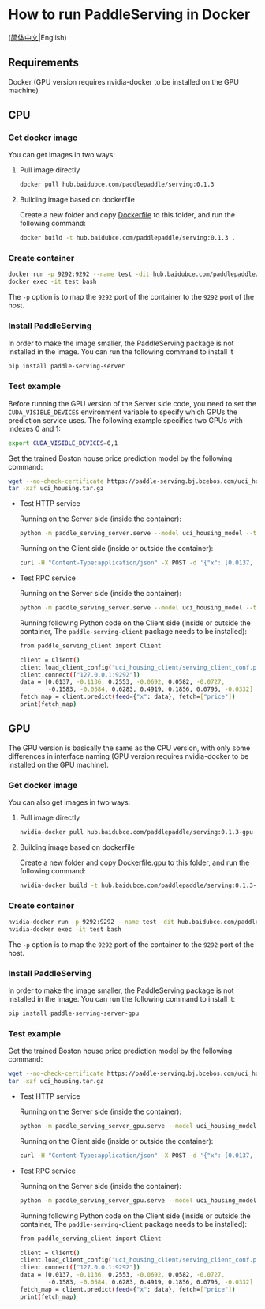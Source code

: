 # How to run PaddleServing in Docker

([简体中文](./RUN_IN_DOCKER_CN.md)|English)

## Requirements

Docker (GPU version requires nvidia-docker to be installed on the GPU machine)

## CPU

### Get docker image

You can get images in two ways:

1. Pull image directly

   ```bash
   docker pull hub.baidubce.com/paddlepaddle/serving:0.1.3
   ```

2. Building image based on dockerfile

   Create a new folder and copy [Dockerfile](../tools/Dockerfile) to this folder, and run the following command:

   ```bash
   docker build -t hub.baidubce.com/paddlepaddle/serving:0.1.3 .
   ```

### Create container

```bash
docker run -p 9292:9292 --name test -dit hub.baidubce.com/paddlepaddle/serving:0.1.3
docker exec -it test bash
```

The `-p` option is to map the `9292` port of the container to the `9292` port of the host.

### Install PaddleServing

In order to make the image smaller, the PaddleServing package is not installed in the image. You can run the following command to install it

```bash
pip install paddle-serving-server
```

### Test example

Before running the GPU version of the Server side code, you need to set the `CUDA_VISIBLE_DEVICES` environment variable to specify which GPUs the prediction service uses. The following example specifies two GPUs with indexes 0 and 1:

```bash
export CUDA_VISIBLE_DEVICES=0,1
```

Get the trained Boston house price prediction model by the following command:

```bash
wget --no-check-certificate https://paddle-serving.bj.bcebos.com/uci_housing.tar.gz
tar -xzf uci_housing.tar.gz
```

- Test HTTP service

  Running on the Server side (inside the container):

  ```bash
  python -m paddle_serving_server.serve --model uci_housing_model --thread 10 --port 9292 --name uci &>std.log 2>err.log &
  ```

  Running on the Client side (inside or outside the container):

  ```bash
  curl -H "Content-Type:application/json" -X POST -d '{"x": [0.0137, -0.1136, 0.2553, -0.0692, 0.0582, -0.0727, -0.1583, -0.0584, 0.6283, 0.4919, 0.1856, 0.0795, -0.0332], "fetch":["price"]}' http://127.0.0.1:9292/uci/prediction
  ```

- Test RPC service

  Running on the Server side (inside the container):

  ```bash
  python -m paddle_serving_server.serve --model uci_housing_model --thread 10 --port 9292 &>std.log 2>err.log &
  ```

  Running following Python code on the Client side (inside or outside the container, The `paddle-serving-client` package needs to be installed):

  ```bash
  from paddle_serving_client import Client
  
  client = Client()
  client.load_client_config("uci_housing_client/serving_client_conf.prototxt")
  client.connect(["127.0.0.1:9292"])
  data = [0.0137, -0.1136, 0.2553, -0.0692, 0.0582, -0.0727,
          -0.1583, -0.0584, 0.6283, 0.4919, 0.1856, 0.0795, -0.0332]
  fetch_map = client.predict(feed={"x": data}, fetch=["price"])
  print(fetch_map)
  ```

  

## GPU

The GPU version is basically the same as the CPU version, with only some differences in interface naming (GPU version requires nvidia-docker to be installed on the GPU machine).

### Get docker image

You can also get images in two ways:

1. Pull image directly

   ```bash
   nvidia-docker pull hub.baidubce.com/paddlepaddle/serving:0.1.3-gpu
   ```

2. Building image based on dockerfile

   Create a new folder and copy [Dockerfile.gpu](../tools/Dockerfile.gpu) to this folder, and run the following command:

   ```bash
   nvidia-docker build -t hub.baidubce.com/paddlepaddle/serving:0.1.3-gpu .
   ```

### Create container

```bash
nvidia-docker run -p 9292:9292 --name test -dit hub.baidubce.com/paddlepaddle/serving:0.1.3-gpu
nvidia-docker exec -it test bash
```

The `-p` option is to map the `9292` port of the container to the `9292` port of the host.

### Install PaddleServing

In order to make the image smaller, the PaddleServing package is not installed in the image. You can run the following command to install it:

```bash
pip install paddle-serving-server-gpu
```

### Test example

Get the trained Boston house price prediction model by the following command:

```bash
wget --no-check-certificate https://paddle-serving.bj.bcebos.com/uci_housing.tar.gz
tar -xzf uci_housing.tar.gz
```

- Test HTTP service

  Running on the Server side (inside the container):

  ```bash
  python -m paddle_serving_server_gpu.serve --model uci_housing_model --thread 10 --port 9292 --name uci --gpu_ids 0
  ```

  Running on the Client side (inside or outside the container):

  ```bash
  curl -H "Content-Type:application/json" -X POST -d '{"x": [0.0137, -0.1136, 0.2553, -0.0692, 0.0582, -0.0727, -0.1583, -0.0584, 0.6283, 0.4919, 0.1856, 0.0795, -0.0332], "fetch":["price"]}' http://127.0.0.1:9292/uci/prediction
  ```

- Test RPC service

  Running on the Server side (inside the container):

  ```bash
  python -m paddle_serving_server_gpu.serve --model uci_housing_model --thread 10 --port 9292 --gpu_ids 0
  ```

  Running following Python code on the Client side (inside or outside the container, The `paddle-serving-client` package needs to be installed):

  ```bash
  from paddle_serving_client import Client
  
  client = Client()
  client.load_client_config("uci_housing_client/serving_client_conf.prototxt")
  client.connect(["127.0.0.1:9292"])
  data = [0.0137, -0.1136, 0.2553, -0.0692, 0.0582, -0.0727,
          -0.1583, -0.0584, 0.6283, 0.4919, 0.1856, 0.0795, -0.0332]
  fetch_map = client.predict(feed={"x": data}, fetch=["price"])
  print(fetch_map)
  ```

  
